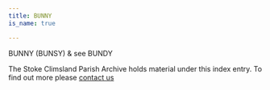 ```yaml
---
title: BUNNY
is_name: true

---
```


BUNNY (BUNSY) & see BUNDY


The Stoke Climsland Parish Archive holds material under this index entry. To find out more please [contact us](/contact/)

